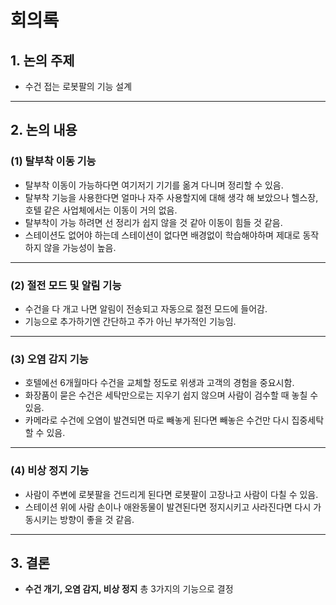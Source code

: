# 회의록

## 1. 논의 주제
- 수건 접는 로봇팔의 기능 설계

---

## 2. 논의 내용

### (1) 탈부착 이동 기능
- 탈부착 이동이 가능하다면 여기저기 기기를 옮겨 다니며 정리할 수 있음.
- 탈부착 기능을 사용한다면 얼마나 자주 사용할지에 대해 생각 해 보았으나 헬스장, 호텔 같은 사업체에서는 이동이 거의 없음.
- 탈부착이 가능 하려면 선 정리가 쉽지 않을 것 같아 이동이 힘들 것 같음.
- 스테이션도 없어야 하는데 스테이션이 없다면 배경없이 학습해야하며 제대로 동작하지 않을 가능성이 높음.

---

### (2) 절전 모드 및 알림 기능
- 수건을 다 개고 나면 알림이 전송되고 자동으로 절전 모드에 들어감.
- 기능으로 추가하기엔 간단하고 주가 아닌 부가적인 기능임.

---

### (3) 오염 감지 기능
- 호텔에선 6개월마다 수건을 교체할 정도로 위생과 고객의 경험을 중요시함.
- 화장품이 묻은 수건은 세탁만으로는 지우기 쉽지 않으며 사람이 검수할 때 놓칠 수 있음.
- 카메라로 수건에 오염이 발견되면 따로 빼놓게 된다면 빼놓은 수건만 다시 집중세탁 할 수 있음.
---

### (4) 비상 정지 기능
- 사람이 주변에 로봇팔을 건드리게 된다면 로봇팔이 고장나고 사람이 다칠 수 있음.
- 스테이션 위에 사람 손이나 애완동물이 발견된다면 정지시키고 사라진다면 다시 가동시키는 방향이 좋을 것 같음.
---

## 3. 결론
- **수건 개기, 오염 감지, 비상 정지** 총 3가지의 기능으로 결정
